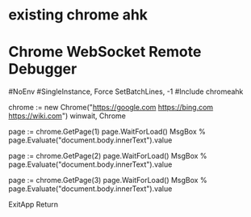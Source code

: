 # existing chrome ahk

# Chrome WebSocket Remote Debugger

#NoEnv
#SingleInstance, Force
SetBatchLines, -1
#Include chromeahk

chrome := new Chrome("https://google.com https://bing.com https://wiki.com")
winwait, Chrome

page := chrome.GetPage(1)
page.WaitForLoad()
MsgBox % page.Evaluate("document.body.innerText").value

page := chrome.GetPage(2)
page.WaitForLoad()
MsgBox % page.Evaluate("document.body.innerText").value

page := chrome.GetPage(3)
page.WaitForLoad()
MsgBox % page.Evaluate("document.body.innerText").value

ExitApp
Return
